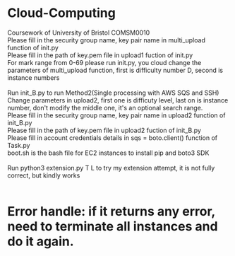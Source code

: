 # Cloud-Computing
Coursework of University of Bristol COMSM0010 <br>
Please fill in the security group name, key pair name in multi_upload function of init.py <br>
Please fill in the path of key.pem file in upload1 fuction of init.py <br>
For mark range from 0-69 please run init.py, you cloud change the parameters of multi_upload function, first is difficulty number D, second is instance numbers <br>
<br>
Run init_B.py to run Method2(Single processing with AWS SQS and SSH) <br>
Change parameters in upload2, first one is difficuty level, last on is instance number, don't modify the middle one, it's an optional search range.<br>
Please fill in the security group name, key pair name in upload2 function of init_B.py <br>
Please fill in the path of key.pem file in upload2 fuction of init_B.py <br>
Please fill in account credentials details in sqs = boto.client() function of Task.py <br>
boot.sh is the bash file for EC2 instances to install pip and boto3 SDK <br>
<br>
Run python3 extension.py T L to try my extension attempt, it is not fully correct, but kindly works<br>
<br>
# Error handle: if it returns any error, need to terminate all instances and do it again. 
